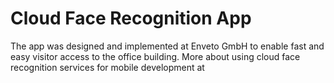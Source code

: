 # Cloud Face Recognition App

The app was designed and implemented at Enveto GmbH to enable fast and easy visitor access to the office building.
More about using cloud face recognition services for mobile development at


